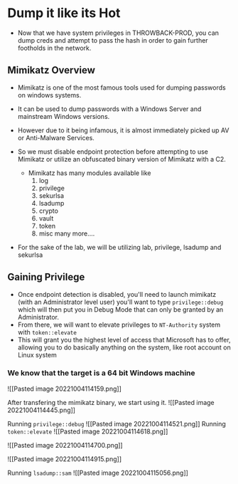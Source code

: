 # Dump it like its Hot
- Now that we have system privileges in THROWBACK-PROD, you can dump creds and attempt to pass the hash in order to gain further footholds in the network.


## Mimikatz Overview
- Mimikatz is one of the most famous tools used for dumping passwords on windows systems.
- It can be used to dump passwords with a Windows Server and mainstream Windows versions.
- However due to it being infamous, it is almost immediately picked up AV or Anti-Malware Services.
- So we must disable endpoint protection before attempting to use Mimikatz or utilize an obfuscated binary version of Mimikatz with a C2.
	- Mimikatz has many modules available like
		1. log
		2. privilege
		3. sekurlsa
		4. lsadump
		5. crypto
		6. vault
		7. token
		8. misc
		many more....

- For the sake of the lab, we will be utilizing lab, privilege, lsadump and sekurlsa


## Gaining Privilege
- Once endpoint detection is disabled, you'll need to launch mimikatz (with an Administrator level user) you'll want to type `privilege::debug` which will then put you in Debug Mode that can only be granted by an Administrator.
- From there, we will want to elevate privileges to `NT-Authority` system with `token::elevate`
- This will grant you the highest level of access that Microsoft has to offer, allowing you to do basically anything on the system, like root account on Linux system


### We know that the target is a 64 bit Windows machine
![[Pasted image 20221004114159.png]]

After transfering the mimikatz binary, we start using it.
![[Pasted image 20221004114445.png]]

Running `privilege::debug`
![[Pasted image 20221004114521.png]]
Running `token::elevate`
![[Pasted image 20221004114618.png]]

![[Pasted image 20221004114700.png]]

![[Pasted image 20221004114915.png]]

Running `lsadump::sam`
![[Pasted image 20221004115056.png]]
